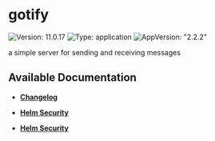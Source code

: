 # gotify

![Version: 11.0.17](https://img.shields.io/badge/Version-11.0.17-informational?style=flat-square) ![Type: application](https://img.shields.io/badge/Type-application-informational?style=flat-square) ![AppVersion: "2.2.2"](https://img.shields.io/badge/AppVersion-"2.2.2"-informational?style=flat-square)

a simple server for sending and receiving messages

## Available Documentation

- [**Changelog**](CHANGELOG)

- [**Helm Security**](container-security)

- [**Helm Security**](helm-security)

